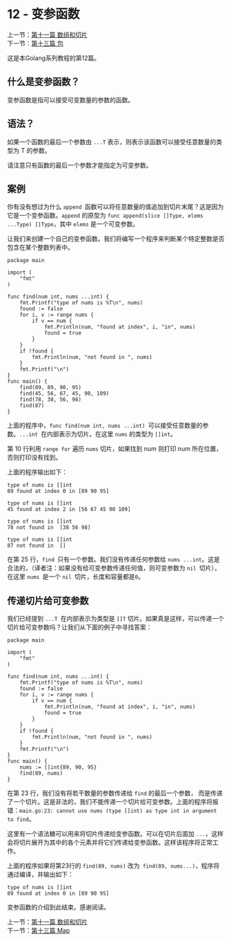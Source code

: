 12 - 变参函数  
========================

上一节：[第十一篇 数组和切片](/docs/golang_tutorial_11.md)   
下一节：[第十三篇 包](/docs/golang_tutorial_13.md)  

这是本Golang系列教程的第12篇。   

## 什么是变参函数？  

变参函数是指可以接受可变数量的参数的函数。  

## 语法？  

如果一个函数的最后一个参数由 `...T` 表示，则表示该函数可以接受任意数量的类型为 T 的参数。

请注意只有函数的最后一个参数才能指定为可变参数。  

## 案例  

你有没有想过为什么 `append `函数可以将任意数量的值追加到切片末尾？这是因为它是一个变参函数。`append` 的原型为 `func append(slice []Type, elems ...Type) []Type`，其中 `elems` 是一个可变参数。 

让我们来创建一个自己的变参函数。我们将编写一个程序来判断某个特定整数是否包含在某个整数列表中。  

```golang
package main

import (  
    "fmt"
)

func find(num int, nums ...int) {  
    fmt.Printf("type of nums is %T\n", nums)
    found := false
    for i, v := range nums {
        if v == num {
            fmt.Println(num, "found at index", i, "in", nums)
            found = true
        }
    }
    if !found {
        fmt.Println(num, "not found in ", nums)
    }
    fmt.Printf("\n")
}
func main() {  
    find(89, 89, 90, 95)
    find(45, 56, 67, 45, 90, 109)
    find(78, 38, 56, 98)
    find(87)
}
```

上面的程序中，`func find(num int, nums ...int) `可以接受任意数量的参数。`...int `在内部表示为切片。在这里 `nums` 的类型为 `[]int`。  

第 10 行利用 `range for` 遍历 `nums` 切片，如果找到 num 则打印 num 所在位置，否则打印没有找到。  

上面的程序输出如下：  

```golang
type of nums is []int  
89 found at index 0 in [89 90 95]

type of nums is []int  
45 found at index 2 in [56 67 45 90 109]

type of nums is []int  
78 not found in  [38 56 98]

type of nums is []int  
87 not found in  []  
```

在第 25 行，`find `只有一个参数。我们没有传递任何参数给 `nums ...int`。这是合法的，（译者注：如果没有给可变参数传递任何值，则可变参数为 `nil `切片），在这里 `nums `是一个 `nil `切片，长度和容量都是`0`。  

## 传递切片给可变参数  

我们已经提到 `...T `在内部表示为类型是 `[]T` 切片。如果真是这样，可以传递一个切片给可变参数吗？让我们从下面的例子中寻找答案：  

```golang
package main

import (  
    "fmt"
)

func find(num int, nums ...int) {  
    fmt.Printf("type of nums is %T\n", nums)
    found := false
    for i, v := range nums {
        if v == num {
            fmt.Println(num, "found at index", i, "in", nums)
            found = true
        }
    }
    if !found {
        fmt.Println(num, "not found in ", nums)
    }
    fmt.Printf("\n")
}
func main() {  
    nums := []int{89, 90, 95}
    find(89, nums)
}
```

在第 23 行，我们没有将若干数量的参数传递给 `find` 的最后一个参数， 而是传递了一个切片。这是非法的，我们不能传递一个切片给可变参数。上面的程序将报错：`main.go:23: cannot use nums (type []int) as type int in argument to find`。  

这里有一个语法糖可以用来将切片传递给变参函数。可以在切片后面加 `...`，这样会将切片展开为其中的各个元素并将它们传递给变参函数。这样该程序将正常工作。  

上面的程序如果将第23行的 `find(89, nums)` 改为` find(89, nums...)`，程序将通过编译，并输出如下：   

```golang
type of nums is []int
89 found at index 0 in [89 90 95]
```

变参函数的介绍到此结束。感谢阅读。  

上一节：[第十一篇 数组和切片](/docs/golang_tutorial_10.md)   
下一节：[第十三篇 Map](/docs/golang_tutorial_12.md)  
